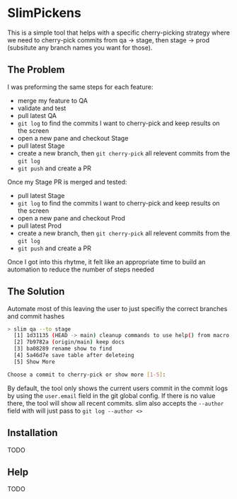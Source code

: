 # SlimPickens

This is a simple tool that helps with a specific cherry-picking strategy where we need to cherry-pick commits from
qa -> stage, then stage -> prod (subsitute any branch names you want for those).

## The Problem

I was preforming the same steps for each feature:

* merge my feature to QA
* validate and test
* pull latest QA
* `git log` to find the commits I want to cherry-pick and keep results on the screen
* open a new pane and checkout Stage
* pull latest Stage
* create a new branch, then `git cherry-pick` all relevent commits from the `git log`
* `git push` and create a PR

Once my Stage PR is merged and tested:

* pull latest Stage
* `git log` to find the commits I want to cherry-pick and keep results on the screen
* open a new pane and checkout Prod
* pull latest Prod
* create a new branch, then `git cherry-pick` all relevent commits from the `git log`
* `git push` and create a PR

Once I got into this rhytme, it felt like an appropriate time to build an automation to
reduce the number of steps needed


## The Solution

Automate most of this leaving the user to just specifiy the correct branches and commit hashes

```bash
> slim qa --to stage
  [1] 1d31135 (HEAD -> main) cleanup commands to use help() from macro
  [2] 7b9782a (origin/main) keep docs
  [3] ba08289 rename show to find
  [4] 5a46d7e save table after deleteing
  [5] Show More

Choose a commit to cherry-pick or show more [1-5]:
```

By default, the tool only shows the current users commit in the commit logs by using the `user.email` field in the git global config.
If there is no value there, the tool will show all recent commits. slim also accepts the `--author` field with will just pass to
`git log --author <>`

## Installation
TODO

## Help
TODO
